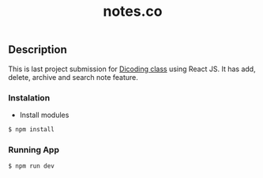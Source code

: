 <h1 align="center">notes.co</h1>

<p align="center">
  <img href="/.github/image/app_ui.png" />
</p>
<h2>Description</h2>
<p>
 This is last project submission for <a href="https://www.dicoding.com/academies/403">Dicoding class</a>  using React JS. It has add, delete, archive and search note feature.
<p>

<h3>Instalation</h3>

- Install modules

```bash
$ npm install
```

<h3>Running App</h3>

```bash
$ npm run dev